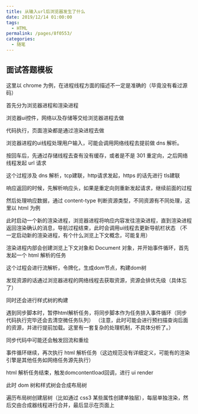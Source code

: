 ```yaml
---
title: 从输入url后浏览器发生了什么
date: 2019/12/14 01:00:00
tags: 
  - HTML
permalink: /pages/8f0553/
categories: 
  - 随笔
---
```


## 面试答题模板

这里以 chrome 为例，在进程线程方面的描述不一定是准确的（毕竟没有看过源码）

首先分为浏览器进程和渲染进程

浏览器ui控件，网络以及存储等交给浏览器进程去做

代码执行，页面渲染都是通过渲染进程去做

<!--more-->

浏览器进程的ui线程处理用户输入，可能会调用网络线程去提前做 dns 解析。

按回车后，先通过存储线程去查有没有缓存，或者是不是 301 重定向，之后网络线程发起 url 请求

这个过程涉及 dns 解析，tcp建联，http请求发起，https 的话先进行 tls建联

响应返回的时候，先解析响应头，如果是重定向则重新发起请求，继续前面的过程

然后处理响应数据，通过 content-type 判断资源类型，不同资源有不同处理，这里以 html 为例

此时启动一个新的渲染进程，浏览器进程将响应内容发往渲染进程，直到渲染进程返回渲染确认的消息，导航过程结束，此时会调用ui线程去更新导航栏状态
（不一定启动新的渲染进程，有个什么浏览上下文概念，可能复用）

渲染进程内部会创建浏览上下文对象和 Document 对象，并开始事件循环，首先发起一个 html 解析的任务

这个过程会进行流解析，令牌化，生成dom节点，构建dom树

发现资源的话通过浏览器进程的网络线程去获取资源，资源会排优先级（具体忘了）

同时还会进行样式树的构建

遇到同步脚本时，暂停html解析任务，将同步脚本作为任务排入事件循环（同步代码执行完毕还会去清空微任务队列）
（注意，此时可能会进行预扫描查询后面的资源，并进行提前加载。这里有一套复杂的处理机制，不具体分析了。）

同步代码中可能还会触发回流和重绘

事件循环继续，再次执行 html 解析任务（这边规范没有详细定义，可能有的渲染引擎是其他任务如网络任务源先执行）

html 解析任务结束，触发domcontentload回调，进行 ui render

此时 dom 树和样式树会合成布局树

遍历布局树创建层树（比如通过 css3 某些属性创建单独层），每层单独渲染，然后交由合成器线程进行合并，最后显示在页面上



